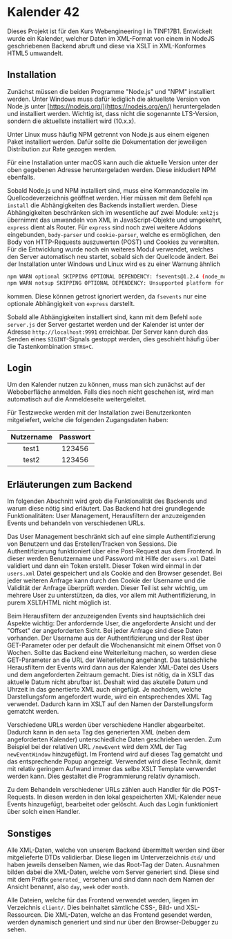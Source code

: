 # Kalender 42

Dieses Projekt ist für den Kurs Webengineering I in TINF17B1.
Entwickelt wurde ein Kalender, welcher Daten im XML-Format von einem in NodeJS
geschriebenen Backend abruft und diese via XSLT in XML-Konformes HTML5 umwandelt.

## Installation

Zunächst müssen die beiden Programme "Node.js" und "NPM" installiert werden.
Unter Windows muss dafür lediglich die aktuellste Version von Node.js unter
[https://nodejs.org/](https://nodejs.org/en/) heruntergeladen und installiert werden.
Wichtig ist, dass nicht die sogenannte LTS-Version, sondern die aktuellste installiert wird (10.x.x).

Unter Linux muss häufig NPM getrennt von Node.js aus einem eigenen Paket installiert werden.
Dafür sollte die Dokumentation der jeweiligen Distribution zur Rate gezogen werden.

Für eine Installation unter macOS kann auch die aktuelle Version unter der oben gegebenen Adresse
heruntergeladen werden. Diese inkludiert NPM ebenfalls.

Sobald Node.js und NPM installiert sind, muss eine Kommandozeile im Quellcodeverzeichnis geöffnet werden.
Hier müssen mit dem Befehl `npm install` die Abhängigkeiten des Backends installiert werden. Diese 
Abhängigkeiten beschränken sich im wesentliche auf zwei Module: `xml2js` übernimmt das umwandeln
von XML in JavaScript-Objekte und umgekehrt, `express` dient als Router. Für `express` sind noch zwei
weitere Addons eingebunden, `body-parser` und `cookie-parser`, welche es ermöglichen, den Body von HTTP-Requests
auszuwerten (POST) und Cookies zu verwalten. Für die Entwicklung wurde noch ein weiteres Modul verwendet,
welches den Server automatisch neu startet, sobald sich der Quellcode ändert.
Bei der Installation unter Windows und Linux wird es zu einer Warnung ähnlich 

```sh
npm WARN optional SKIPPING OPTIONAL DEPENDENCY: fsevents@1.2.4 (node_modules\fsevents):
npm WARN notsup SKIPPING OPTIONAL DEPENDENCY: Unsupported platform for fsevents@1.2.4: wanted {"os":"darwin","arch":"any"} (current: {"os":"win32","arch":"x64"})
```

kommen. Diese können getrost ignoriert werden, da `fsevents` nur eine optionale Abhängigkeit von `express` darstellt.

Sobald alle Abhängigkeiten installiert sind, kann mit dem Befehl `node server.js` der Server
gestartet werden und der Kalender ist unter der Adresse `http://localhost:9991` erreichbar.
Der Server kann durch das Senden eines `SIGINT`-Signals gestoppt werden, dies geschieht häufig 
über die Tastenkombination `STRG+C`.

## Login

Um den Kalender nutzen zu können, muss man sich zunächst auf der Weboberfläche anmelden.
Falls dies noch nicht geschehen ist, wird man automatisch auf die Anmeldeseite weitergeleitet.

Für Testzwecke werden mit der Installation zwei Benutzerkonten mitgeliefert, welche die folgenden
Zugangsdaten haben:

Nutzername | Passwort
:---------:| :------:
test1      | 123456
test2      | 123456

## Erläuterungen zum Backend

Im folgenden Abschnitt wird grob die Funktionalität des Backends und warum diese nötig sind erläutert.
Das Backend hat drei grundlegende Funktionalitäten: User Management, Herausfiltern der anzuzeigenden Events und behandeln von verschiedenen URLs.

Das User Management beschränkt sich auf eine simple Authentifizierung von Benutzern und das Erstellen/Tracken von Sessions.
Die Authentifizierung funktioniert über eine Post-Request aus dem Frontend. In dieser werden Benutzername und Password mit Hilfe der `users.xml` Datei validiert und dann ein Token erstellt.
Dieser Token wird einmal in der `users.xml` Datei gespeichert und als Cookie and den Browser gesendet.
Bei jeder weiteren Anfrage kann durch den Cookie der Username und die Validität der Anfrage überprüft werden.
Dieser Teil ist sehr wichtig, um mehrere User zu unterstützen, da dies, vor allem mit Authentifizierung, in purem XSLT/HTML nicht möglich ist.

Beim Herausfiltern der anzuzeigenden Events sind hauptsächlich drei Aspekte wichtig: Der anfordernde User, die angeforderte Ansicht und der "Offset" der angeforderten Sicht.
Bei jeder Anfrage sind diese Daten vorhanden. Der Username aus der Authentifizierung und der Rest über GET-Parameter oder per default die Wochenansicht mit einem Offset von 0 Wochen.
Sollte das Backend eine Weiterleitung machen, so werden diese GET-Parameter an die URL der Weiterleitung angehängt.
Das tatsächliche Herausfiltern der Events wird dann aus der Kalender XML-Datei des Users und dem angeforderten Zeitraum gemacht. Dies ist nötig, da in XSLT das aktuelle Datum nicht abrufbar ist.
Deshalt wird das akutelle Datum und Uhrzeit in das genertierte XML auch eingefügt.
Je nachdem, welche Darstellungsform angefordert wurde, wird ein entsprechendes XML Tag verwendet. Dadurch kann im XSLT auf den Namen der Darstellungsform gematcht werden.

Verschiedene URLs werden über verschiedene Handler abgearbeitet. Dadurch kann in den `meta` Tag des generierten XML (neben dem angeforderten Kalender) unterschiedliche Daten geschrieben werden.
Zum Beispiel bei der relativen URL `/newEvent` wird dem XML der Tag `newEventWindow` hinzugefügt. Im Frontend wird auf dieses Tag gematcht und das entsprechende Popup angezeigt.
Verwendet wird diese Technik, damit mit relativ geringem Aufwand immer das selbe XSLT Template verwendet werden kann.
Dies gestaltet die Programmierung relativ dynamisch.

Zu dem Behandeln verschiedener URLs zählen auch Handler für die POST-Requests.
In diesen werden in den lokal gespeicherten XML-Kalender neue Events hinzugefügt, bearbeitet oder gelöscht. Auch das Login funktioniert über solch einen Handler.

## Sonstiges

Alle XML-Daten, welche von unserem Backend übermittelt werden sind über mitgelieferte DTDs validierbar.
Diese liegen im Unterverzeichnis `dtd/` und haben jeweils denselben Namen, wie das Root-Tag der Daten.
Ausnahmen bilden dabei die XML-Daten, welche vom Server generiert sind. Diese sind mit dem Präfix `generated_`
versehen und sind dann nach dem Namen der Ansicht benannt, also `day`, `week` oder `month`.

Alle Dateien, welche für das Frontend verwendet werden, liegen im Verzeichnis `client/`. Dies beinhaltet
sämtliche CSS-, Bild- und XSL-Ressourcen. Die XML-Daten, welche an das Frontend gesendet werden, werden
dynamisch generiert und sind nur über den Browser-Debugger zu sehen.

